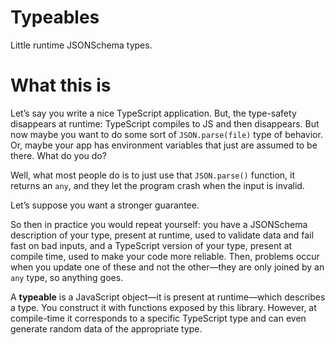 # Typeables

Little runtime JSONSchema types.

# What this is

Let’s say you write a nice TypeScript application. But, the type-safety disappears at runtime: TypeScript compiles to JS and then disappears. But now maybe you want to do some sort of `JSON.parse(file)` type of behavior. Or, maybe your app has environment variables that just are assumed to be there. What do you do?

Well, what most people do is to just use that `JSON.parse()` function, it returns an `any`, and they let the program crash when the input is invalid.

Let’s suppose you want a stronger guarantee.

So then in practice you would repeat yourself: you have a JSONSchema description of your type, present at runtime, used to validate data and fail fast on bad inputs, and a TypeScript version of your type, present at compile time, used to make your code more reliable. Then, problems occur when you update one of these and not the other—they are only joined by an `any` type, so anything goes.

A **typeable** is a JavaScript object—it is present at runtime—which describes a type. You construct it with functions exposed by this library. However, at compile-time it corresponds to a specific TypeScript type and can even generate random data of the appropriate type.
